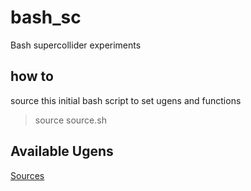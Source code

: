 
# bash_sc
Bash supercollider experiments


## how to

source this initial bash script to set ugens and functions

> source source.sh

## Available Ugens

[Sources](./ugens/sources)
